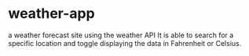 # weather-app

a weather forecast site using the weather API
It is able to search for a specific location and toggle displaying the data in Fahrenheit or Celsius.
